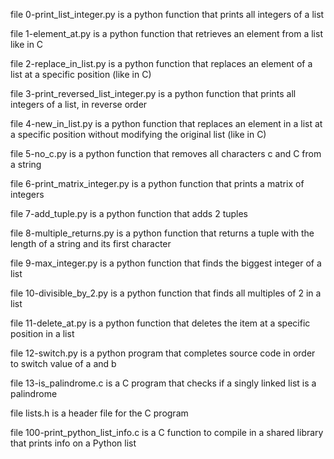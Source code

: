 file 0-print_list_integer.py is a python function that prints all integers of a list

file 1-element_at.py is a python function that retrieves an element from a list like in C

file 2-replace_in_list.py is a python function that replaces an element of a list at a specific position (like in C)

file 3-print_reversed_list_integer.py is a python function that prints all integers of a list, in reverse order

file 4-new_in_list.py is a python function that replaces an element in a list at a specific position without modifying the original list (like in C)

file 5-no_c.py is a python function that removes all characters c and C from a string

file 6-print_matrix_integer.py is a python function that prints a matrix of integers

file 7-add_tuple.py is a python function that adds 2 tuples

file 8-multiple_returns.py is a python function that returns a tuple with the length of a string and its first character

file 9-max_integer.py is a python function that finds the biggest integer of a list

file 10-divisible_by_2.py is a python function that finds all multiples of 2 in a list

file 11-delete_at.py is a python function that deletes the item at a specific position in a list

file 12-switch.py is a python program that completes source code in order to switch value of a and b

file 13-is_palindrome.c is a C program that checks if a singly linked list is a palindrome

file lists.h is a header file for the C program

file 100-print_python_list_info.c is a C function to compile in a shared library that prints info on a Python list


